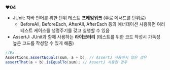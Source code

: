 
**❤️04**

- JUnit: 자바 언어를 위한 단위 테스트 **프레임워크** (주로 메서드를 단위로)
    - BeforeAll, BeforeEach, AfterAll, AfterEach 등의 애너테이션 사용하면 여러 테스트 케이스를 생명주기를 갖고 실행할 수 있음
- AssertJ: JUnit과 함께 사용하는 **라이브러리** (테스트를 위한 코드 작성시 가독성 높은 코드를 작성할 수 있게 해줌)

```java
//Ex
Assertions.assertEquals(sum, a + b); // AssertJ 사용하지 않은 경우 
assertThat(a + b).isEqualTo(sum); // AssertJ 사용한 경우
```
